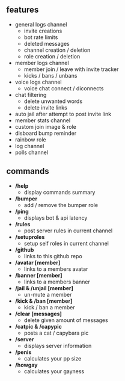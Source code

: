 ## features

- general logs channel
  - invite creations 
  - bot rate limits
  - deleted messages
  - channel creation / deletion 
  - role creation / deletion
- member logs channel
  - member join / leave with invite tracker
  - kicks / bans / unbans 
- voice logs channel
  - voice chat connect / diconnects 
- chat filtering
  - delete unwanted words
  - delete invite links
- auto jail after attempt to post invite link
- member stats channel
- custom join image & role
- disboard bump reminder
- rainbow role
- log channel
- polls channel

## commands

- **/help**
  - display commands summary
- **/bumper**
  - add / remove the bumper role
- **/ping**
  - displays bot & api latency
- **/rules**
  - post server rules in current channel
- **/setuproles**
  - setup self roles in current channel
- **/github**
  - links to this github repo
- **/avatar [member]**
  - links to a members avatar
- **/banner [member]**
  - links to a members banner
- **/jail & /unjail [member]**
  - un-mute a member
- **/kick & /ban [member]**
  - kick / ban a member
- **/clear [messages]**
  - delete given amount of messages
- **/catpic & /capypic**
  - posts a cat / capybara pic
- **/server**
  - displays server information
- **/penis**
  - calculates your pp size
- **/howgay**
  - calculates your gayness
